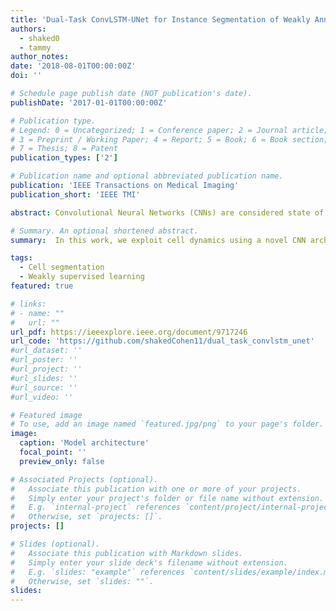 ```yaml
---
title: 'Dual-Task ConvLSTM-UNet for Instance Segmentation of Weakly Annotated Microscopy Videos'
authors:
  - shaked0
  - tammy
author_notes:
date: '2018-08-01T00:00:00Z'
doi: ''

# Schedule page publish date (NOT publication's date).
publishDate: '2017-01-01T00:00:00Z'

# Publication type.
# Legend: 0 = Uncategorized; 1 = Conference paper; 2 = Journal article;
# 3 = Preprint / Working Paper; 4 = Report; 5 = Book; 6 = Book section;
# 7 = Thesis; 8 = Patent
publication_types: ['2']

# Publication name and optional abbreviated publication name.
publication: 'IEEE Transactions on Medical Imaging'
publication_short: 'IEEE TMI'

abstract: Convolutional Neural Networks (CNNs) are considered state of the art segmentation methods for biomedical images in general and microscopy sequences of living cells, in particular. The success of the CNNs is attributed to their ability to capture the structural properties of the data, which enables accommodating complex spatial structures of the cells, low contrast, and unclear boundaries. However, in their standard form CNNs do not exploit the temporal information available in time-lapse sequences, which can be crucial to separating touching and partially overlapping cell instances. In this work, we exploit cell dynamics using a novel CNN architecture which allows multi-scale spatio-temporal feature extraction. Specifically, a novel recurrent neural network (RNN) architecture is proposed based on the integration of a Convolutional Long Short Term Memory (ConvLSTM) network with the U-Net. The proposed ConvLSTM-UNet network is constructed as a dual-task network to enable training with weakly annotated data, in the form of approximate cell centers, termed markers, when the complete cells’ outlines are not available. We further use the fast marching method to facilitate the partitioning of clustered cells into individual connected components. Finally, we suggest an adaptation of the method for 3D microscopy sequences without drastically increasing the computational load. The method was evaluated on the Cell Segmentation Benchmark and was ranked among the top three methods on six submitted datasets. Exploiting the proposed built-in marker estimator we also present state-of-the-art cell detection results for an additional, publicly available, weekly annotated dataset. The source code is available at https://gitlab.com/shaked0/lstmUnet 

# Summary. An optional shortened abstract.
summary:  In this work, we exploit cell dynamics using a novel CNN architecture which allows multi-scale spatio-temporal feature extraction. Specifically, a novel recurrent neural network (RNN) architecture is proposed based on the integration of a Convolutional Long Short Term Memory (ConvLSTM) network with the U-Net. The proposed ConvLSTM-UNet network is constructed as a dual-task network to enable training with weakly annotated data, in the form of approximate cell centers, termed markers, when the complete cells’ outlines are not available.

tags:
  - Cell segmentation
  - Weakly supervised learning
featured: true

# links:
# - name: ""
#   url: ""
url_pdf: https://ieeexplore.ieee.org/document/9717246
url_code: 'https://github.com/shakedCohen11/dual_task_convlstm_unet'
#url_dataset: ''
#url_poster: ''
#url_project: ''
#url_slides: ''
#url_source: ''
#url_video: ''

# Featured image
# To use, add an image named `featured.jpg/png` to your page's folder.
image:
  caption: 'Model architecture'
  focal_point: ''
  preview_only: false

# Associated Projects (optional).
#   Associate this publication with one or more of your projects.
#   Simply enter your project's folder or file name without extension.
#   E.g. `internal-project` references `content/project/internal-project/index.md`.
#   Otherwise, set `projects: []`.
projects: []

# Slides (optional).
#   Associate this publication with Markdown slides.
#   Simply enter your slide deck's filename without extension.
#   E.g. `slides: "example"` references `content/slides/example/index.md`.
#   Otherwise, set `slides: ""`.
slides:
---
```

